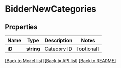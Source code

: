 # BidderNewCategories

## Properties
Name | Type | Description | Notes
------------ | ------------- | ------------- | -------------
**iD** | **string** | Category ID | [optional] 

[[Back to Model list]](../README.md#documentation-for-models) [[Back to API list]](../README.md#documentation-for-api-endpoints) [[Back to README]](../README.md)


